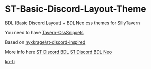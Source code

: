 # ST-Basic-Discord-Layout-Theme
BDL (Basic Discord Layout) + BDL Neo css themes for SillyTavern

You need to have [Tavern-CssSnippets](https://github.com/LenAnderson/SillyTavern-CssSnippets)

Based on [nyxkrage/st-discord-inspired](https://github.com/nyxkrage/st-discord-inspired)

More info here [ST Discord BDL](https://discord.com/channels/1100685673633153084/1220332545938427965) [ST Discord BDL Neo](https://discord.com/channels/1100685673633153084/1248554566107136113) 

[ko-fi](https://ko-fi.com/icefog72)
